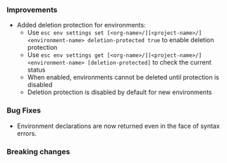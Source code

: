 ### Improvements

- Added deletion protection for environments:
  - Use `esc env settings set [<org-name>/][<project-name>/]<environment-name> deletion-protected true` to enable deletion protection
  - Use `esc env settings get [<org-name>/][<project-name>/]<environment-name> [deletion-protected]` to check the current status
  - When enabled, environments cannot be deleted until protection is disabled
  - Deletion protection is disabled by default for new environments

### Bug Fixes

- Environment declarations are now returned even in the face of syntax errors.

### Breaking changes
